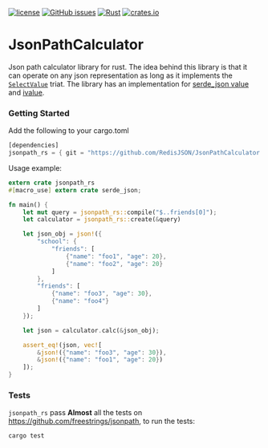 [![license](https://img.shields.io/github/license/RedisJSON/JsonPathCalculator.svg)](https://github.com/RedisJSON/JsonPathCalculator/blob/master/LICENSE)
[![GitHub issues](https://img.shields.io/github/release/RedisJSON/JsonPathCalculator.svg)](https://github.com/RedisJSON/JsonPathCalculator/releases/latest)
[![Rust](https://github.com/RedisJSON/JsonPathCalculator/actions/workflows/rust.yml/badge.svg)](https://github.com/RedisJSON/JsonPathCalculator/actions/workflows/rust.yml)
[![crates.io](https://img.shields.io/crates/v/JsonPathCalculator.svg)](https://crates.io/crates/JsonPathCalculator)

# JsonPathCalculator
Json path calculator library for rust. The idea behind this library is that it can operate on any json representation as long as it implements the [`SelectValue`](src/select_value.rs) triat. The library has an implementation for [serde_json value](https://docs.serde.rs/serde_json/value/enum.Value.html) and [ivalue](https://docs.rs/tch/0.1.1/tch/enum.IValue.html).

### Getting Started
Add the following to your cargo.toml

```rust
[dependencies]
jsonpath_rs = { git = "https://github.com/RedisJSON/JsonPathCalculator.git", branch = "master" }
```

Usage example:

```rust
extern crate jsonpath_rs
#[macro_use] extern crate serde_json;

fn main() {
    let mut query = jsonpath_rs::compile("$..friends[0]");
    let calculator = jsonpath_rs::create(&query)

    let json_obj = json!({
        "school": {
            "friends": [
                {"name": "foo1", "age": 20},
                {"name": "foo2", "age": 20}
            ]
        },
        "friends": [
            {"name": "foo3", "age": 30},
            {"name": "foo4"}
        ]
    });

    let json = calculator.calc(&json_obj);

    assert_eq!(json, vec![
        &json!({"name": "foo3", "age": 30}),
        &json!({"name": "foo1", "age": 20})
    ]);
}
```

### Tests
`jsonpath_rs` pass **Almost** all the tests on https://github.com/freestrings/jsonpath, to run the tests:

```rust
cargo test
```
